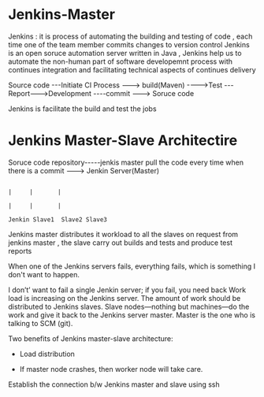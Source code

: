 # Jenkins-Master
Jenkins : it is process of automating the building and testing of code , each time one of the team member commits changes to version control 
 Jenkins is an open soruce automation server written in Java , Jenkins help us to automate the non-human part of software developemnt process
 with continues integration and facilitating technical aspects of continues delivery

 Source code ---Initiate CI Process ---> build(Maven) ---->Test ---Report--->Development ----commit ---> Soruce code 
 
 Jenkins is facilitate the build and test the jobs 



 # Jenkins Master-Slave Architectire 

 Soruce code repository-----jenkis master pull the code every time when there is a commit ---> Jenkin Server(Master)
 
                                                                                                |     |       |
                                                                                                |     |       |
                                                                                      Jenkin Slave1  Slave2 Slave3


 Jenkins master distributes it workload to all the slaves 
 on request from jenkins master , the slave carry out builds and tests and produce test reports 

 When one of the Jenkins servers fails, everything fails, which is something I don't want to happen.

I don’t’ want to fail a single Jenkin server; if you fail, you need back
Work load is increasing on the Jenkins server. The amount of work should be distributed to Jenkins slaves.
Slave nodes—nothing but machines—do the work and give it back to the Jenkins server master.
Master is the one who is talking to SCM (git).

Two benefits of Jenkins master-slave architecture:

* Load distribution

* If master node crashes, then worker node will take care.

Establish the connection b/w Jenkins master and slave using ssh 
  
